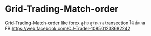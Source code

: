 # Grid-Trading-Match-order

 Grid-Trading-Match-order like forex ดูง่าย ดูจำนวน transection ได้ ชัดเจน
 FB:https://web.facebook.com/CJ-Trader-108501238682242
